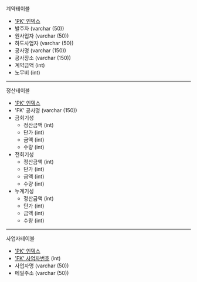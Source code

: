 계약테이블 
- <u>'PK' 인덱스 </u> 
- 발주자 (varchar (50))
- 원사업자 (varchar (50))
- 하도사업자 (varchar (50))
- 공사명 (varchar (150)) 
- 공사장소 (varchar (150))
- 계약금액 (int)
- 노무비 (int)
---
정산테이블
- <u>'PK' 인덱스 </u>
- 'FK' 공사명 (varchar (150))
- 금회기성 
  * 정산금액 (int)
  * 단가 (int)
  * 금액 (int)
  * 수량 (int)
- 전회기성
    * 정산금액 (int)
    * 단가 (int)
    * 금액 (int)
    * 수량 (int)
- 누계기성
    * 정산금액 (int)
    * 단가 (int)
    * 금액 (int)
    * 수량 (int)
---
사업자테이블
- <u>'PK' 인덱스 </u>  
- <u>'FK' 사업자번호</u> (int)
- 사업자명 (varchar (50))
- 메일주소 (varchar (50))

